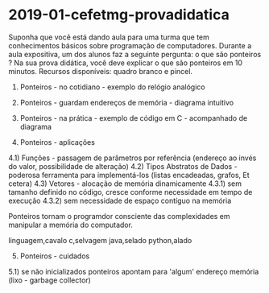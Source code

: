 # 2019-01-cefetmg-provadidatica
Suponha que você está dando aula para uma turma que tem conhecimentos básicos sobre programação de computadores. Durante a aula expositiva, um dos alunos faz a seguinte pergunta: o que são ponteiros ?  Na sua prova didática, você deve explicar o que são ponteiros em 10 minutos.  Recursos disponíveis: quadro branco e pincel.


1) Ponteiros - no cotidiano - exemplo do relógio analógico
2) Ponteiros - guardam endereços de memória - diagrama intuitivo
3) Ponteiros - na prática - exemplo de código em C - acompanhado de diagrama

4) Ponteiros - aplicações

4.1) Funções - passagem de parâmetros por referência (endereço ao invés do valor, possibilidade de alteração)
4.2) Tipos Abstratos de Dados - poderosa ferramenta para implementá-los (listas encadeadas, grafos, Et cetera)
4.3) Vetores - alocação de memória dinamicamente 
4.3.1) sem tamanho definido no código, cresce conforme necessidade em tempo de execução
4.3.2) sem necessidade de espaço contíguo na memória


Ponteiros tornam o programdor consciente das complexidades em manipular a memória do computador.

linguagem,cavalo
c,selvagem
java,selado
python,alado


5) Ponteiros - cuidados

5.1) se não inicializados ponteiros apontam para 'algum' endereço memória (lixo - garbage collector)
